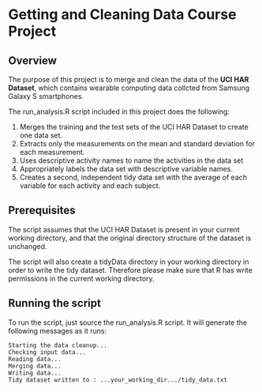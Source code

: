 # Getting and Cleaning Data Course Project

## Overview
The purpose of this project is to merge and clean the data of the **UCI HAR Dataset**, which contains wearable computing data collcted from Samsung Galaxy S smartphones.

The run_analysis.R script included in this project does the following:
1. Merges the training and the test sets of the UCI HAR Dataset to create one data set.
2. Extracts only the measurements on the mean and standard deviation for each measurement. 
3. Uses descriptive activity names to name the activities in the data set
4. Appropriately labels the data set with descriptive variable names. 
5. Creates a second, independent tidy data set with the average of each variable for each activity and each subject.

## Prerequisites
The script assumes that the UCI HAR Dataset is present in your current working directory, and that the original directory structure of the dataset is unchanged.

The script will also create a tidyData directory in your working directory in order to write the tidy dataset. Therefore please make sure that R has write permissions in the current working directory.

## Running the script
To run the script, just source the run_analysis.R script. It will generate the following messages as it runs:

    Starting the data cleanup...
    Checking input data...
    Reading data...
    Merging data...
    Writing data...
    Tidy dataset written to : ...your_working_dir.../tidy_data.txt
    
